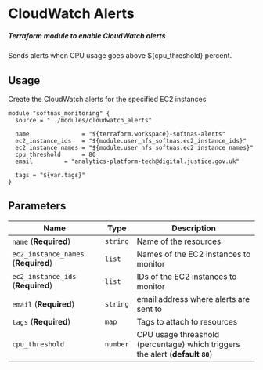 # CloudWatch Alerts

##### Terraform module to enable CloudWatch alerts

Sends alerts when CPU usage goes above ${cpu_threshold} percent.

Usage
-----

Create the CloudWatch alerts for the specified EC2 instances

```hcl-terraform
module "softnas_monitoring" {
  source = "../modules/cloudwatch_alerts"

  name               = "${terraform.workspace}-softnas-alerts"
  ec2_instance_ids   = "${module.user_nfs_softnas.ec2_instance_ids}"
  ec2_instance_names = "${module.user_nfs_softnas.ec2_instance_names}"
  cpu_threshold      = 80
  email         = "analytics-platform-tech@digital.justice.gov.uk"

  tags = "${var.tags}"
}
```

Parameters
-----------
| Name                                 | Type     | Description                               |
| ------------------------------------ | -------- | ----------------------------------------- |
| `name`                (**Required**) | `string` | Name of the resources |
| `ec2_instance_names`  (**Required**) | `list`   | Names of the EC2 instances to monitor |
| `ec2_instance_ids`    (**Required**) | `list`   | IDs of the EC2 instances to monitor |
| `email`               (**Required**) | `string` | email address where alerts are sent to |
| `tags`                (**Required**) | `map`    | Tags to attach to resources |
| `cpu_threshold`                      | `number` | CPU usage threashold (percentage) which triggers the alert (**default `80`**) |
